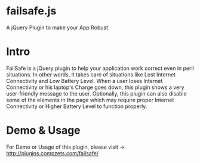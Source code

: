 failsafe.js
===========

A jQuery Plugin to make your App Robust

Intro
=====
FailSafe is a jQuery plugin to help your application work correct even in peril situations. In other words, it takes care of situations like Lost Internet Connectivity and Low Battery Level. When a user loses Internet Connectivity or his laptop's Charge goes down, this plugin shows a very user-friendly message to the user. Optionally, this plugin can also disable some of the elements in the page which may require proper Internet Connectivity or Higher Battery Level to function properly.


Demo & Usage
============

For Demo or Usage of this plugin, please visit &rarr; http://plugins.compzets.com/failsafe/
